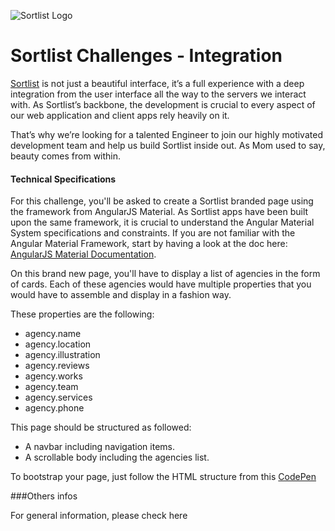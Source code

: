 ![Sortlist Logo](https://s3-eu-west-1.amazonaws.com/magicagencies/externals/fb.png)

# Sortlist Challenges - Integration

[Sortlist](https://www.sortlist.com) is not just a beautiful interface, it’s a full experience with a deep integration from the user interface all the way to the servers we interact with. As Sortlist’s backbone, the development is crucial to every aspect of our web application and client apps rely heavily on it.

That’s why we’re looking for a talented Engineer to join our highly motivated development team and help us build Sortlist inside out. As Mom used to say, beauty comes from within.

#### Technical Specifications

For this challenge, you'll be asked to create a Sortlist branded page using the framework from AngularJS Material. As Sortlist apps have been built upon the same framework, it is crucial to understand the Angular Material System specifications and constraints. If you are not familiar with the Angular Material Framework, start by having a look at the doc here: [AngularJS Material Documentation](https://material.angularjs.org/latest/getting-started).

On this brand new page, you'll have to display a list of agencies in the form of cards. Each of these agencies would have multiple properties that you would have to assemble and display in a fashion way.

These properties are the following:
- agency.name
- agency.location
- agency.illustration
- agency.reviews
- agency.works
- agency.team
- agency.services
- agency.phone

This page should be structured as followed:
* A navbar including navigation items.
* A scrollable body including the agencies list.

To bootstrap your page, just follow the HTML structure from this [CodePen](https://codepen.io/team/AngularMaterial/pen/RrbXyW.)



###Others infos

For general information, please check here
